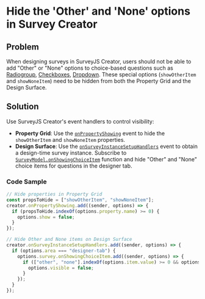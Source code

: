 # Hide the 'Other' and 'None' options in Survey Creator

## Problem
When designing surveys in SurveyJS Creator, users should not be able to add "Other" or "None" options to choice-based questions such as [Radiogroup](https://surveyjs.io/form-library/documentation/api-reference/radio-button-question-model), [Checkboxes](https://surveyjs.io/form-library/documentation/api-reference/checkbox-question-model), [Dropdown](https://surveyjs.io/form-library/documentation/api-reference/dropdown-menu-model). These special options (`showOtherItem` and `showNoneItem`) need to be hidden from both the Property Grid and the Design Surface.

## Solution
Use SurveyJS Creator's event handlers to control visibility:
- **Property Grid**: Use the [`onPropertyShowing`](https://surveyjs.io/survey-creator/documentation/api-reference/survey-creator#onPropertyShowing) event to hide the `showOtherItem` and `showNoneItem` properties.
- **Design Surface**: Use the [`onSurveyInstanceSetupHandlers`](https://surveyjs.io/survey-creator/documentation/api-reference/survey-creator#onSurveyInstanceSetupHandlers) event to obtain a design-time survey instance. Subscribe to [`SurveyModel.onShowingChoiceItem`](https://surveyjs.io/form-library/documentation/api-reference/survey-data-model#onShowingChoiceItem) function and hide "Other" and "None" choice items for questions in the designer tab.

### Code Sample
```javascript
// Hide properties in Property Grid
const propsToHide = ["showOtherItem", "showNoneItem"];
creator.onPropertyShowing.add((sender, options) => {
  if (propsToHide.indexOf(options.property.name) >= 0) {
    options.show = false;
  }
});

// Hide Other and None items on Design Surface
creator.onSurveyInstanceSetupHandlers.add((sender, options) => {
  if (options.area === "designer-tab") {
    options.survey.onShowingChoiceItem.add((sender, options) => {
      if (["other", "none"].indexOf(options.item.value) >= 0 && options.question instanceof Survey.QuestionSelectBase) {
        options.visible = false;
      }
    });
  }
});
```